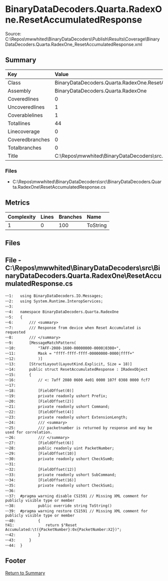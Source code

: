﻿
# BinaryDataDecoders.Quarta.RadexOne.ResetAccumulatedResponse
Source: C:\Repos\mwwhited\BinaryDataDecoders\Publish\Results\Coverage\BinaryDataDecoders.Quarta.RadexOne_ResetAccumulatedResponse.xml

## Summary

| Key                  | Value                                                            |
| :------------------- | :--------------------------------------------------------------- |
| Class                | BinaryDataDecoders.Quarta.RadexOne.ResetAccumulatedResponse  | 
| Assembly             | BinaryDataDecoders.Quarta.RadexOne                           | 
| Coveredlines         | 0                                                            | 
| Uncoveredlines       | 1                                                            | 
| Coverablelines       | 1                                                            | 
| Totallines           | 44                                                           | 
| Linecoverage         | 0                                                            | 
| Coveredbranches      | 0                                                            | 
| Totalbranches        | 0                                                            | 
| Title                | C:\Repos\mwwhited\BinaryDataDecoders\src\..\src\BinaryDataDe | 

### Files
 * C:\Repos\mwwhited\BinaryDataDecoders\src\BinaryDataDecoders.Quarta.RadexOne\ResetAccumulatedResponse.cs

## Metrics

| Complexity | Lines | Branches | Name                                          |
| :--------- | :---- | :------- | :-------------------------------------------- |
| 1          | 0     | 100      | ToString | 
## Files

## File - C:\Repos\mwwhited\BinaryDataDecoders\src\BinaryDataDecoders.Quarta.RadexOne\ResetAccumulatedResponse.cs

```CSharp
〰1:   using BinaryDataDecoders.IO.Messages;
〰2:   using System.Runtime.InteropServices;
〰3:   
〰4:   namespace BinaryDataDecoders.Quarta.RadexOne
〰5:   {
〰6:       /// <summary>
〰7:       /// Response from device when Reset Accumulated is requested
〰8:       /// </summary>
〰9:       [MessageMatchPattern(
〰10:          "7AFF-2080-1600-00000000-0000|0308+",
〰11:          Mask = "ffff-ffff-ffff-00000000-0000|ffff+"
〰12:          )]
〰13:      [StructLayout(LayoutKind.Explicit, Size = 18)]
〰14:      public struct ResetAccumulatedResponse : IRadexObject
〰15:      {
〰16:          // <: 7aff 2080 0600 4e01 0000 107f 0308 0000 fcf7
〰17:  
〰18:          [FieldOffset(0)]
〰19:          private readonly ushort Prefix;
〰20:          [FieldOffset(2)]
〰21:          private readonly ushort Command;
〰22:          [FieldOffset(4)]
〰23:          private readonly ushort ExtensionLength;
〰24:          /// <summary>
〰25:          /// packetnumber is returned by response and may be used for correlation.
〰26:          /// </summary>
〰27:          [FieldOffset(6)]
〰28:          public readonly uint PacketNumber;
〰29:          [FieldOffset(10)]
〰30:          private readonly ushort CheckSum0;
〰31:  
〰32:          [FieldOffset(12)]
〰33:          private readonly ushort SubCommand;
〰34:          [FieldOffset(16)]
〰35:          private readonly ushort CheckSum1;
〰36:  
〰37:  #pragma warning disable CS1591 // Missing XML comment for publicly visible type or member
〰38:          public override string ToString()
〰39:  #pragma warning restore CS1591 // Missing XML comment for publicly visible type or member
〰40:          {
‼41:              return $"Reset Accumulated:\t({PacketNumber}:0x{PacketNumber:X2})";
〰42:          }
〰43:      }
〰44:  }

```
## Footer 
[Return to Summary](Summary.md)

